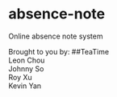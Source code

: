 # absence-note  
Online absence note system    


Brought to you by:
##TeaTime  
Leon Chou  
Johnny So  
Roy Xu  
Kevin Yan  
